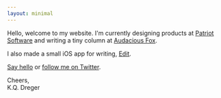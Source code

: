 ```yaml
---
layout: minimal
---
```


Hello, welcome to my website. I'm currently designing products at [Patriot Software](https://patriotsoftware.com) and writing a tiny column at [Audacious Fox](https://audaciousfox.net). 

I also made a small iOS app for writing, [Edit](https://audaciousfox.net/projects/edit). 

[Say hello](https://audaciousfox.net/masthead) or [follow me on Twitter](https://twitter.com/dreger).

Cheers,  
K.Q. Dreger